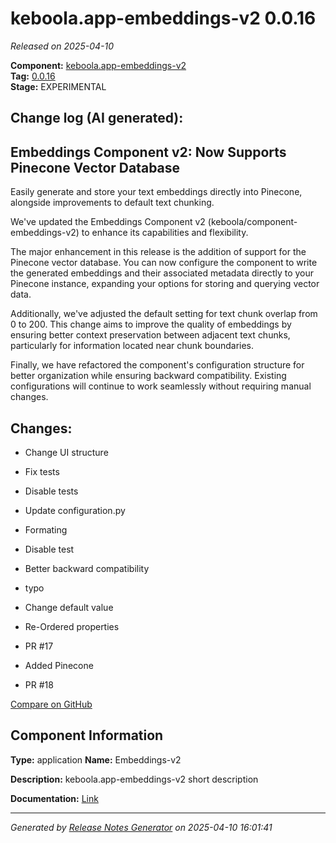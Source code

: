 #  keboola.app-embeddings-v2 0.0.16

_Released on 2025-04-10_

**Component:** [keboola.app-embeddings-v2](https://github.com/keboola/component-embeddings-v2)  
**Tag:** [0.0.16](https://github.com/keboola/component-embeddings-v2/releases/tag/0.0.16)  
**Stage:** EXPERIMENTAL


## Change log (AI generated):
## Embeddings Component v2: Now Supports Pinecone Vector Database
Easily generate and store your text embeddings directly into Pinecone, alongside improvements to default text chunking.

We've updated the Embeddings Component v2 (keboola/component-embeddings-v2) to enhance its capabilities and flexibility.

The major enhancement in this release is the addition of support for the Pinecone vector database. You can now configure the component to write the generated embeddings and their associated metadata directly to your Pinecone instance, expanding your options for storing and querying vector data.

Additionally, we've adjusted the default setting for text chunk overlap from 0 to 200. This change aims to improve the quality of embeddings by ensuring better context preservation between adjacent text chunks, particularly for information located near chunk boundaries.

Finally, we have refactored the component's configuration structure for better organization while ensuring backward compatibility. Existing configurations will continue to work seamlessly without requiring manual changes.



## Changes:



- Change UI structure 




- Fix tests 




- Disable tests 




- Update configuration.py 




- Formating 






- Disable test 






- Better backward compatibility 




- typo 




- Change default value 




- Re-Ordered properties 




- PR #17 




- Added Pinecone 




- PR #18 



[Compare on GitHub](https://github.com/keboola/component-embeddings-v2/compare/0.0.15...0.0.16)



## Component Information
**Type:** application
**Name:** Embeddings-v2

**Description:** keboola.app-embeddings-v2 short description


**Documentation:** [Link](https://github.com/keboola/component-embeddings-v2/blob/master/README.md)



---
_Generated by [Release Notes Generator](https://github.com/keboola/release-notes-generator)
on 2025-04-10 16:01:41_